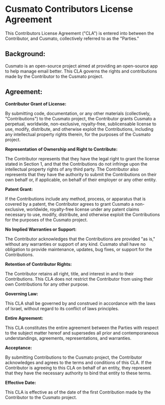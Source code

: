 # Cusmato Contributors License Agreement

This Contributors License Agreement ("CLA") is entered into between the Contributor, and Cusmato, collectively referred to as the "Parties."

## Background:

Cusmato is an open-source project aimed at providing an open-source app to help manage email better. This CLA governs the rights and contributions made by the Contributor to the Cusmato project.

## Agreement:

**Contributor Grant of License:**

By submitting code, documentation, or any other materials (collectively, "Contributions") to the Cusmato project, the Contributor grants Cusmato a perpetual, worldwide, non-exclusive, royalty-free, sublicensable license to use, modify, distribute, and otherwise exploit the Contributions, including any intellectual property rights therein, for the purposes of the Cusmato project.

**Representation of Ownership and Right to Contribute:**

The Contributor represents that they have the legal right to grant the license stated in Section 1, and that the Contributions do not infringe upon the intellectual property rights of any third party. The Contributor also represents that they have the authority to submit the Contributions on their own behalf or, if applicable, on behalf of their employer or any other entity.

**Patent Grant:**

If the Contributions include any method, process, or apparatus that is covered by a patent, the Contributor agrees to grant Cusmato a non-exclusive, worldwide, royalty-free license under any patent claims necessary to use, modify, distribute, and otherwise exploit the Contributions for the purposes of the Cusmato project.

**No Implied Warranties or Support:**

The Contributor acknowledges that the Contributions are provided "as is," without any warranties or support of any kind. Cusmato shall have no obligation to provide maintenance, updates, bug fixes, or support for the Contributions.

**Retention of Contributor Rights:**

The Contributor retains all right, title, and interest in and to their Contributions. This CLA does not restrict the Contributor from using their own Contributions for any other purpose.

**Governing Law:**

This CLA shall be governed by and construed in accordance with the laws of Israel, without regard to its conflict of laws principles.

**Entire Agreement:**

This CLA constitutes the entire agreement between the Parties with respect to the subject matter hereof and supersedes all prior and contemporaneous understandings, agreements, representations, and warranties.

**Acceptance:**

By submitting Contributions to the Cusmato project, the Contributor acknowledges and agrees to the terms and conditions of this CLA. If the Contributor is agreeing to this CLA on behalf of an entity, they represent that they have the necessary authority to bind that entity to these terms.

**Effective Date:**

This CLA is effective as of the date of the first Contribution made by the Contributor to the Cusmato project.
